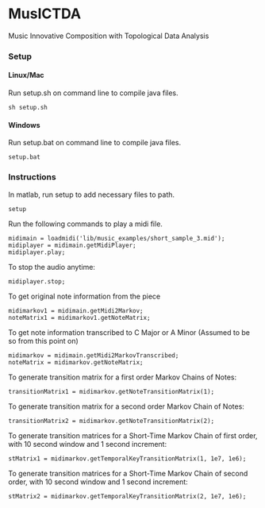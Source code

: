 MusICTDA
========

Music Innovative Composition with Topological Data Analysis

### Setup
#### Linux/Mac
Run setup.sh on command line to compile java files.

    sh setup.sh

#### Windows
Run setup.bat on command line to compile java files.

    setup.bat

### Instructions
In matlab, run setup to add necessary files to path.

    setup

Run the following commands to play a midi file.

    midimain = loadmidi('lib/music_examples/short_sample_3.mid');
    midiplayer = midimain.getMidiPlayer;
	midiplayer.play;

To stop the audio anytime:

    midiplayer.stop;

To get original note information from the piece

    midimarkov1 = midimain.getMidi2Markov;
    noteMatrix1 = midimarkov1.getNoteMatrix;

To get note information transcribed to C Major or A Minor (Assumed to be so from this point on)

    midimarkov = midimain.getMidi2MarkovTranscribed;
    noteMatrix = midimarkov.getNoteMatrix;

To generate transition matrix for a first order Markov Chains of Notes:

    transitionMatrix1 = midimarkov.getNoteTransitionMatrix(1);

To generate transition matrix for a second order Markov Chain of Notes:

    transitionMatrix2 = midimarkov.getNoteTransitionMatrix(2);

To generate transition matrices for a Short-Time Markov Chain of first order,
with 10 second window and 1 second increment:

    stMatrix1 = midimarkov.getTemporalKeyTransitionMatrix(1, 1e7, 1e6);

To generate transition matrices for a Short-Time Markov Chain of second order,
with 10 second window and 1 second increment:

    stMatrix2 = midimarkov.getTemporalKeyTransitionMatrix(2, 1e7, 1e6);
